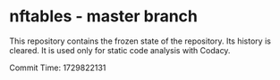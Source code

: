 # nftables - master branch

This repository contains the frozen state of the repository.
Its history is cleared. It is used only for static code
analysis with Codacy.

Commit Time: 1729822131